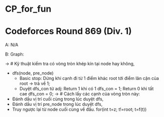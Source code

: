 # CP_for_fun
# Codeforces Round 869 (Div. 1)

A: N/A

B: Graph:

-> # Kỹ thuật kiểm tra có vòng tròn khép kín tại node hay không, 
  - dfs(node, pre_node) 
    + Basic stop: Dừng khi cạnh đi từ 1 điểm khác root tới điểm lân cận của root -> trả về 1;
    + Duyệt dfs_con từ adj:
      Return 1 khi có 1 dfs_con = 1;
      Return 0 khi tất cae dfs_con = 0;
-> # Cách lấy các cạnh của vòng tròn này:
  - Đánh dấu vị trí cuối cùng trong lúc duyệt dfs,
  - Đánh dấu vị trí pre_node trong lúc duyệt dfs,
  - Truy ngược lại từ node cuối cùng về đầu. for(int t=z; t!=root; t=f(t))
  
